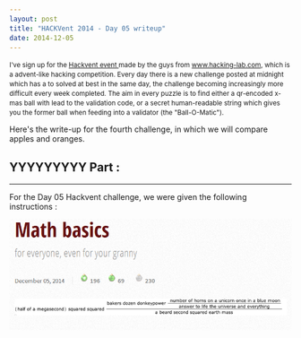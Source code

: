 ```yaml
---
layout: post
title: "HACKVent 2014 - Day 05 writeup"
date: 2014-12-05
---
```


<small>
I've sign up for the <a href = "hackvent.hacking-lab.com"> Hackvent event </a> made by the guys from <a href = "www.hacking-lab.com"> www.hacking-lab.com</a>, which is a advent-like hacking competition. Every day there is a new challenge posted at midnight which has a to solved at best in the same day, the challenge becoming increasingly more difficult every week completed. The aim in every puzzle is to find either a qr-encoded x-mas ball with lead to the validation code, or a secret human-readable string which gives you the former ball when feeding into a validator (the "Ball-O-Matic"). 
</small>

Here's the write-up for the fourth challenge, in which we will compare apples and oranges.

<!--more-->

## YYYYYYYYY Part :

- - - - - - -


For the Day 05 Hackvent challenge, we were given the following instructions :

![Riddle from hackvent.hacking-lab.com for Day 05](/assets/hackvent/05/riddle.png)

